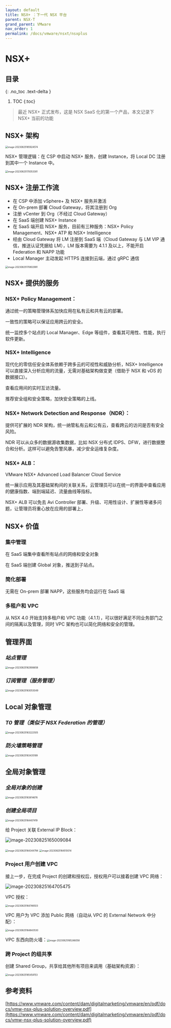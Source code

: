 ```yaml
---
layout: default
title: NSX+ ：下一代 NSX 平台
parent: NSX-T
grand_parent: VMware
nav_order: 1
permalink: /docs/vmware/nsxt/nsxplus
---
```


# NSX+

## 目录
{: .no_toc .text-delta }

1. TOC
{:toc}

> 最近 NSX+ 正式发布，这是 NSX SaaS 化的第一个产品，本文记录下 NSX+ 当前的功能

## NSX+ 架构

<img src="../../../pics/image-20230825165924574.png" alt="image-20230825165924574" style="zoom:50%;" />

NSX+ 管理逻辑：在 CSP 中启动 NSX+ 服务，创建 Instance，将 Local DC 注册到其中一个 Instance 中。

<img src="../../../pics/image-20230825170053381.png" alt="image-20230825170053381" style="zoom:50%;" />

## NSX+ 注册工作流

- 在 CSP 中添加 vSphere+ 及 NSX+ 服务并激活
- 在 On-prem 部署 Cloud Gateway，将其注册到 Org
- 注册 vCenter 到 Org（不经过 Cloud Gateway）
- 在 SaaS 端创建 NSX+ Instance
- 在 SaaS 端开启 NSX+ 服务，目前有三种服务：NSX+ Policy Management、NSX+ ATP 和 NSX+ Intelligence
- 经由 Cloud Gateway 将 LM 注册到 SaaS 端（Cloud Gateway 与 LM VIP 通信，推送认证凭据给 LM），LM 版本需要为 4.1.1 及以上，不能开启 Federation 和 NAPP 功能
- Local Manager 主动发起 HTTPS 连接到云端，通过 gRPC 通信

<img src="../../../pics/image-20230825170802991.png" alt="image-20230825170802991" style="zoom:50%;" />

## NSX+ 提供的服务

### NSX+ Policy Management：

通过统一的策略管理体系加快应用在私有云和共有云的部署。

一致性的策略可以保证应用跨云的安全。

统一监控多个站点的 Local Manager、Edge 等组件，查看其可用性、性能，执行软件更新。



### NSX+ Intelligence

现代化的零信任安全体系依赖于跨多云的可视性和威胁分析，NSX+ Intelligence 可以直接深入分析应用的流量，无需对基础架构做变更（借助于 NSX 和 vDS 的数据接口）。

查看应用间的实时互访流量。

推荐安全组和安全策略，加快安全策略的上线。



### NSX+ Network Detection and Response（NDR）：

提供可扩展的 NDR 架构，统一纳管私有云和公有云，查看跨云的访问是否有安全风险。

NDR 可以从众多的数据源收集数据，比如 NSX 分布式 IDPS、DFW，进行数据整合和分析。这样可以避免告警风暴，减少安全运维复杂度。

### NSX+ ALB：

VMware NSX+ Advanced Load Balancer Cloud Service

统一展示应用及其基础架构间的关联关系，云管理员可以在统一的界面中查看应用的健康指数、端到端延迟、流量曲线等指标。

NSX+ ALB 可以免去 Avi Controller 部署、升级、可用性设计、扩展性等诸多问题，让管理员将重心放在应用的部署上，



## NSX+ 价值

### 集中管理

在 SaaS 端集中查看所有站点的网络和安全对象

在 SaaS 端创建 Global 对象，推送到子站点。

### 简化部署

无需在 On-prem 部署 NAPP，这些服务均会运行在 SaaS 端

### 多租户和 VPC

从 NSX 4.0 开始支持多租户和 VPC 功能（4.1.1），可以很好满足不同业务部门之间的隔离以及管理，同时 VPC 架构也可以简化网络和安全的管理。



## 管理界面

### *站点管理*

<img src="../../../pics/image-20230825162906658.png" alt="image-20230825162906658" style="zoom:50%;" />

### *订阅管理（服务管理）*

<img src="../../../pics/image-20230825163053049.png" alt="image-20230825163053049" style="zoom:50%;" />

## Local 对象管理

### *T0 管理（类似于 NSX Federation 的管理）*

<img src="../../../pics/image-20230825163222505.png" alt="image-20230825163222505" style="zoom:50%;" />

### *防火墙策略管理*

<img src="../../../pics/image-20230825163435189.png" alt="image-20230825163435189" style="zoom:50%;" />

## 全局对象管理

### *全局对象的创建*

<img src="../../../pics/image-20230825163814676.png" alt="image-20230825163814676" style="zoom:50%;" />

### *创建全局项目*

<img src="../../../pics/image-20230825164407419.png" alt="image-20230825164407419" style="zoom:50%;" />

给 Project 关联 External IP Block：

![image-20230825165009084](../../../pics/image-20230825165009084.png)

<img src="../../../pics/image-20230825164344794.png" alt="image-20230825164344794" style="zoom:50%;" />

<img src="../../../pics/image-20230825164510014.png" alt="image-20230825164510014" style="zoom:50%;" />

### Project 用户创建 VPC

接上一步，在完成 Project 的创建和授权后，授权用户可以接着创建 VPC 网络：

![image-20230825164705475](../../../pics/image-20230825164705475.png)

VPC 授权：

<img src="../../../pics/image-20230825164746503.png" alt="image-20230825164746503" style="zoom:50%;" />

VPC 用户为 VPC 添加 Public 网络（自动从 VPC 的 External Network 中分配）：

<img src="../../../pics/image-20230825164843530.png" alt="image-20230825164843530" style="zoom:50%;" />

VPC 东西向防火墙：<img src="../../../pics/image-20230825165246058.png" alt="image-20230825165246058" style="zoom:50%;" />

### 跨 Project 的组共享

创建 Shared Group，共享给其他所有项目来调用（基础架构资源）：

<img src="../../../pics/image-20230825165454153.png" alt="image-20230825165454153" style="zoom:50%;" />

## 参考资料

[https://www.vmware.com/content/dam/digitalmarketing/vmware/en/pdf/docs/vmw-nsx-plus-solution-overview.pdf](https://www.vmware.com/content/dam/digitalmarketing/vmware/en/pdf/docs/vmw-nsx-plus-solution-overview.pdf)

